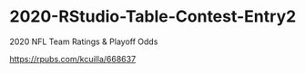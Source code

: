 # 2020-RStudio-Table-Contest-Entry2

2020 NFL Team Ratings & Playoff Odds

https://rpubs.com/kcuilla/668637
